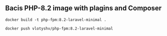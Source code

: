 ## Bacis PHP-8.2 image with plagins and Composer

```
docker build -t php-fpm:8.2-laravel-minimal .
```

```
docker push vlotyshv/php-fpm:8.2-laravel-minimal
```
